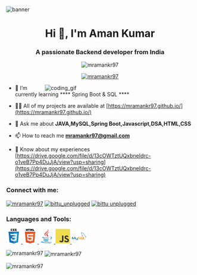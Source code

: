 <img align="center" src="https://github.com/mramankr97/mramankr97/blob/main/7-Skills-to-Become-a-Backend-Developer.png" alt="banner">

<h1 align="center">Hi 👋, I'm Aman Kumar</h1>
<h3 align="center">A passionate Backend developer from India</h3>

<p align="center"> <img src="https://komarev.com/ghpvc/?username=mramankr97&label=Profile%20views&color=0e75b6&style=flat" alt="mramankr97" /> </p>

<p align="center"> <a href="https://github.com/ryo-ma/github-profile-trophy"><img src="https://github-profile-trophy.vercel.app/?username=mramankr97" alt="mramankr97" /></a> </p>

<img align="right" width=400 src="https://camo.githubusercontent.com/5ddf73ad3a205111cf8c686f687fc216c2946a75005718c8da5b837ad9de78c9/68747470733a2f2f7468756d62732e6766796361742e636f6d2f4576696c4e657874446576696c666973682d736d616c6c2e676966" alt="coding_gif">


- 🌱 I’m currently learning **** Spring Boot & SQL ****

- 👨‍💻 All of my projects are available at [https://mramankr97.github.io/](https://mramankr97.github.io/)

- 💬 Ask me about **JAVA,MySQL,Spring Boot,Javascript,DSA,HTML,CSS**

- 📫 How to reach me **mramankr97@gmail.com**

- 📄 Know about my experiences [https://drive.google.com/file/d/13cOWTztUQxbneIdrc-o1veB7Pp4DuJjA/view?usp=sharing](https://drive.google.com/file/d/13cOWTztUQxbneIdrc-o1veB7Pp4DuJjA/view?usp=sharing)

<h3 align="left">Connect with me:</h3>
<p align="left">
<a href="https://linkedin.com/in/mramankr97" target="blank"><img align="center" src="https://raw.githubusercontent.com/rahuldkjain/github-profile-readme-generator/master/src/images/icons/Social/linked-in-alt.svg" alt="mramankr97" height="30" width="40" /></a>
<a href="https://instagram.com/bittu_unplugged" target="blank"><img align="center" src="https://raw.githubusercontent.com/rahuldkjain/github-profile-readme-generator/master/src/images/icons/Social/instagram.svg" alt="bittu_unplugged" height="30" width="40" /></a>
<a href="https://www.youtube.com/c/bittu unplugged" target="blank"><img align="center" src="https://raw.githubusercontent.com/rahuldkjain/github-profile-readme-generator/master/src/images/icons/Social/youtube.svg" alt="bittu unplugged" height="30" width="40" /></a>
</p>

<h3 align="left">Languages and Tools:</h3>
<p align="left"> <a href="https://www.w3schools.com/css/" target="_blank" rel="noreferrer"> <img src="https://raw.githubusercontent.com/devicons/devicon/master/icons/css3/css3-original-wordmark.svg" alt="css3" width="40" height="40"/> </a> <a href="https://www.w3.org/html/" target="_blank" rel="noreferrer"> <img src="https://raw.githubusercontent.com/devicons/devicon/master/icons/html5/html5-original-wordmark.svg" alt="html5" width="40" height="40"/> </a> <a href="https://www.java.com" target="_blank" rel="noreferrer"> <img src="https://raw.githubusercontent.com/devicons/devicon/master/icons/java/java-original.svg" alt="java" width="40" height="40"/> </a> <a href="https://developer.mozilla.org/en-US/docs/Web/JavaScript" target="_blank" rel="noreferrer"> <img src="https://raw.githubusercontent.com/devicons/devicon/master/icons/javascript/javascript-original.svg" alt="javascript" width="40" height="40"/> </a> <a href="https://www.mysql.com/" target="_blank" rel="noreferrer"> <img src="https://raw.githubusercontent.com/devicons/devicon/master/icons/mysql/mysql-original-wordmark.svg" alt="mysql" width="40" height="40"/> </a> </p>

<p><img align="left" src="https://github-readme-stats.vercel.app/api/top-langs?username=mramankr97&show_icons=true&locale=en&layout=compact" alt="mramankr97" /></p>

<p>&nbsp;<img align="center" src="https://github-readme-stats.vercel.app/api?username=mramankr97&show_icons=true&locale=en" alt="mramankr97" /></p>

<p><img align="center" src="https://github-readme-streak-stats.herokuapp.com/?user=mramankr97&" alt="mramankr97" /></p>
